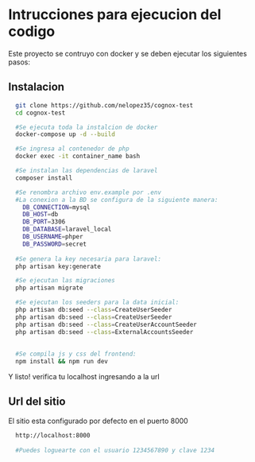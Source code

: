 
# Intrucciones para ejecucion del codigo

Este proyecto se contruyo con docker y se deben ejecutar los siguientes pasos:



## Instalacion

```bash
  git clone https://github.com/nelopez35/cognox-test
  cd cognox-test

  #Se ejecuta toda la instalcion de docker
  docker-compose up -d --build

  #Se ingresa al contenedor de php
  docker exec -it container_name bash

  #Se instalan las dependencias de laravel
  composer install

  #Se renombra archivo env.example por .env
  #La conexion a la BD se configura de la siguiente manera:
    DB_CONNECTION=mysql
    DB_HOST=db
    DB_PORT=3306
    DB_DATABASE=laravel_local
    DB_USERNAME=phper
    DB_PASSWORD=secret
    
  #Se genera la key necesaria para laravel:
  php artisan key:generate

  #Se ejecutan las migraciones
  php artisan migrate

  #Se ejecutan los seeders para la data inicial:
  php artisan db:seed --class=CreateUserSeeder
  php artisan db:seed --class=CreateUserSeeder
  php artisan db:seed --class=CreateUserAccountSeeder
  php artisan db:seed --class=ExternalAccountsSeeder 
  
  
  #Se compila js y css del frontend:
  npm install && npm run dev

```

Y listo! verifica tu localhost ingresando a la url



## Url del sitio

El sitio esta configurado por defecto en el puerto 8000
```bash
  http://localhost:8000
  
  #Puedes loguearte con el usuario 1234567890 y clave 1234
```

